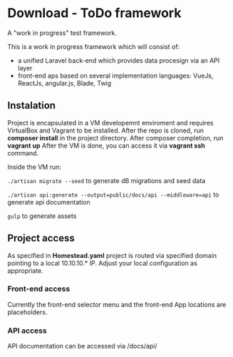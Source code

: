 # Download - ToDo framework

A "work in progress" test framework.


This is a work in progress framework which will consist of:

 - a unified Laravel back-end which provides data procesign via an API layer
 - front-end aps based on several implementation languages: VueJs, ReactJs, angular.js, Blade, Twig

## Instalation
 Project is encapsulated in a VM developemnt enviroment and requires VirtualBox and Vagrant to be installed. 
 After the repo is cloned, run **composer install** in the project directory. After composer completion, run **vagrant up**
 After the VM is done, you can access it via **vagrant ssh** command.
 
 Inside the VM run:
 
 ``./artisan migrate --seed``
 to generate dB migrations and seed data
 
 
 ``./artisan api:generate --output=public/docs/api --middleware=api`` to generate api documentation
 
  ``gulp`` to generate assets
 
 
## Project access
As specified in **Homestead.yaml** project is routed via specified domain pointing to a local 10.10.10.* IP. 
Adjust your local configuration as appropriate.

### Front-end access
Currently the front-end selector menu and the front-end App locations are placeholders.

### API access
API documentation can be accessed via /docs/api/
